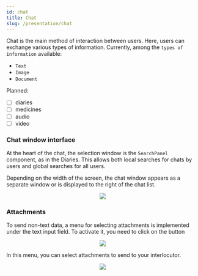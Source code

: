 ```yaml
---
id: chat
title: Chat
slug: /presentation/chat
---
```


Chat is the main method of interaction between users. Here, users can exchange various types of information. Currently, among the `types of information` available:

- `Text`
- `Image`
- `Document`

Planned:

- [ ] diaries
- [ ] medicines
- [ ] audio
- [ ] video

### Chat window interface

At the heart of the chat, the selection window is the `SearchPanel` component, as in the Diaries. This allows both local searches for chats by users and global searches for all users.

Depending on the width of the screen, the chat window appears as a separate window or is displayed to the right of the chat list.

<div align="center">
    <img type="imgscreen" src="/wellness_doc/img/presentation/chat/chatViewOpen.png"/>
</div>

### Attachments

To send non-text data, a menu for selecting attachments is implemented under the text input field. To activate it, you need to click on the button <i class="fa fa-puzzle-piece d"></i>

<div align="center"><img type="imgscreen" src="/wellness_doc/img/presentation/chat/chatAssetsMenu.png"/></div>

In this menu, you can select attachments to send to your interlocutor.

<div align="center"><img type="imgscreen" src="/wellness_doc/img/presentation/chat/chatAssetsReady.png"/></div>
